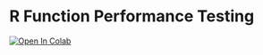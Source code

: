 # R Function Performance Testing

[![Open In Colab](https://colab.research.google.com/assets/colab-badge.svg)](https://colab.research.google.com/drive/1smQzjlOgn7A3MCMz6FZ5E_M8VSfz-Hlv#scrollTo=azszCH6S5F6A)
